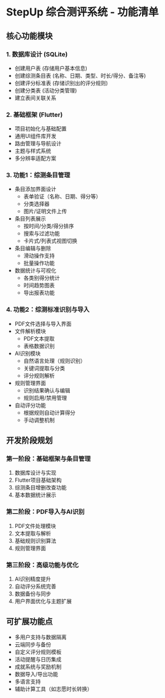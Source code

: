 # StepUp 综合测评系统 - 功能清单

## 核心功能模块

### 1. 数据库设计 (SQLite)
- 创建用户表 (存储用户基本信息)
- 创建综测条目表 (名称、日期、类型、时长/得分、备注等)
- 创建评分标准表 (存储识别出的评分规则)
- 创建分类表 (活动分类管理)
- 建立表间关联关系

### 2. 基础框架 (Flutter)
- 项目初始化与基础配置
- 通用UI组件库开发
- 路由管理与导航设计
- 主题与样式系统
- 多分辨率适配方案

### 3. 功能1：综测条目管理
- 条目添加界面设计
  - 表单验证（名称、日期、得分等）
  - 分类选择器
  - 图片/证明文件上传
- 条目列表展示
  - 按时间/分类/得分排序
  - 搜索与过滤功能
  - 卡片式/列表式视图切换
- 条目编辑与删除
  - 滑动操作支持
  - 批量操作功能
- 数据统计与可视化
  - 各类别得分统计
  - 时间趋势图表
  - 导出报表功能

### 4. 功能2：综测标准识别与导入
- PDF文件选择与导入界面
- 文件解析模块
  - PDF文本提取
  - 表格数据识别
- AI识别模块
  - 自然语言处理（规则识别）
  - 关键词提取与分类
  - 评分规则解析
- 规则管理界面
  - 识别结果确认与编辑
  - 规则启用/禁用管理
- 自动评分功能
  - 根据规则自动计算得分
  - 手动调整机制

## 开发阶段规划

### 第一阶段：基础框架与条目管理
1. 数据库设计与实现
2. Flutter项目基础架构
3. 综测条目增删改查功能
4. 基本数据统计展示

### 第二阶段：PDF导入与AI识别
1. PDF文件处理模块
2. 文本提取与解析
3. 基础规则识别算法
4. 规则管理界面

### 第三阶段：高级功能与优化
1. AI识别精度提升
2. 自动评分系统完善
3. 数据备份与同步
4. 用户界面优化与主题扩展

## 可扩展功能点
- 多用户支持与数据隔离
- 云端同步与备份
- 自定义评分规则模板
- 活动提醒与日历集成
- 成就系统与奖励机制
- 数据导入/导出功能
- 多语言支持
- 辅助计算工具（如志愿时长转换）